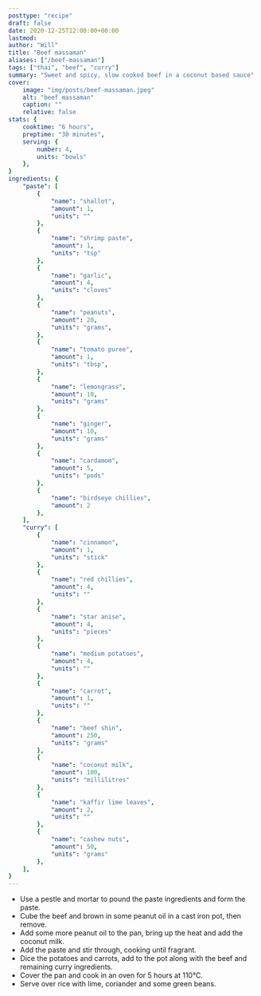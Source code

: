```yaml
---
posttype: "recipe"
draft: false
date: 2020-12-25T12:00:00+00:00
lastmod: 
author: "Will"
title: "Beef massaman"
aliases: ["/beef-massaman"]
tags: ["thai", "beef", "curry"]
summary: "Sweet and spicy, slow cooked beef in a coconut based sauce"
cover:
    image: "img/posts/beef-massaman.jpeg"
    alt: "beef massaman"
    caption: ""
    relative: false
stats: {
    cooktime: "6 hours",
    preptime: "30 minutes",
    serving: {
        number: 4,
        units: "bowls"
    },
}
ingredients: {
    "paste": [
        {
            "name": "shallot", 
            "amount": 1, 
            "units": ""
        },
        {
            "name": "shrimp paste", 
            "amount": 1, 
            "units": "tsp"
        },
        {
            "name": "garlic", 
            "amount": 4, 
            "units": "cloves"
        },
        {
            "name": "peanuts", 
            "amount": 20,
            "units": "grams",
        },
        {
            "name": "tomato puree", 
            "amount": 1, 
            "units": "tbsp",
        },
        {
            "name": "lemongrass", 
            "amount": 10, 
            "units": "grams"
        },
        {
            "name": "ginger", 
            "amount": 10, 
            "units": "grams"
        },
        {
            "name": "cardamom", 
            "amount": 5, 
            "units": "pods"
        },
        {
            "name": "birdseye chillies", 
            "amount": 2
        },
    ],
    "curry": [
        {
            "name": "cinnamon", 
            "amount": 1, 
            "units": "stick"
        },
        {
            "name": "red chillies", 
            "amount": 4, 
            "units": ""
        },
        {
            "name": "star anise", 
            "amount": 4, 
            "units": "pieces"
        },
        {
            "name": "medium potatoes", 
            "amount": 4, 
            "units": ""
        },
        {
            "name": "carrot", 
            "amount": 1, 
            "units": ""
        },
        {
            "name": "beef shin", 
            "amount": 250, 
            "units": "grams"
        },
        {
            "name": "coconut milk", 
            "amount": 100, 
            "units": "millilitres"
        },
        {
            "name": "kaffir lime leaves", 
            "amount": 2, 
            "units": ""
        },
        {
            "name": "cashew nuts", 
            "amount": 50, 
            "units": "grams"
        },
    ],
}
---
```


* Use a pestle and mortar to pound the paste ingredients and form the paste.
* Cube the beef and brown in some peanut oil in a cast iron pot, then remove.
* Add some more peanut oil to the pan, bring up the heat and add the coconut milk.
* Add the paste and stir through, cooking until fragrant.
* Dice the potatoes and carrots, add to the pot along with the beef and remaining curry ingredients.
* Cover the pan and cook in an oven for 5 hours at 110°C.
* Serve over rice with lime, coriander and some green beans.